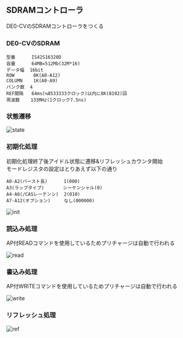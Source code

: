 ## SDRAMコントローラ

DE0-CVのSDRAMコントローラをつくる

### DE0-CVのSDRAM

```
型番      IS42S16320D
容量      64MB=512Mb(32M*16)
データ幅  16bit
ROW       8K(A0-A12)
COLUMN    1K(A0-A9)
バンク数  4
REF間隔   64ms(≒8533333クロック)以内に8K(8192)回
周波数    133MHz(1クロック7.5ns)
```

### 状態遷移

![state](https://github.com/Maro1306/sdram_ctr/blob/master/statement.png?raw=true)

### 初期化処理

初期化処理終了後アイドル状態に遷移&リフレッシュカウンタ開始  
モードレジスタの設定はとりあえず以下の通り  

```
A0-A2(バースト長)      1(000)
A3(ラップタイプ)       シーケンシャル(0)
A4-A6(/CASレーテンシ)  2(010)
A7-A12(オプション)     なし(000000)
```

![init](https://github.com/Maro1306/sdram_ctr/blob/master/initialize.png?raw=true)

### 読込み処理

AP付READコマンドを使用しているためプリチャージは自動で行われる

![read](https://github.com/Maro1306/sdram_ctr/blob/master/read.png?raw=true)

### 書込み処理

AP付WRITEコマンドを使用しているためプリチャージは自動で行われる

![write](https://github.com/Maro1306/sdram_ctr/blob/master/write.png?raw=true)

### リフレッシュ処理

![ref](https://github.com/Maro1306/sdram_ctr/blob/master/refresh.png?raw=true)

